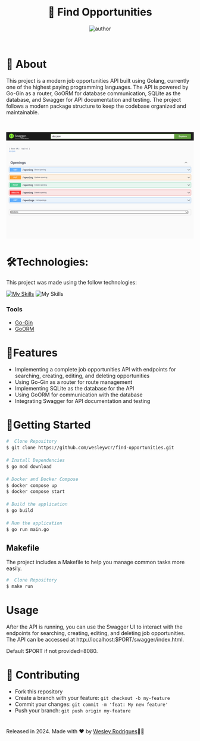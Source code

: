 <h1 align="center"> <strong>🏢 Find Opportunities</strong></h1>

<p align="center">
<img alt="author" src="https://img.shields.io/static/v1?label=WesleyRodrigues&message=Author&color=41b883&labelColor=000000">

</p>

<br />

# 📕 About

This project is a modern job opportunities API built using Golang, currently one of the highest paying programming languages. The API is powered by Go-Gin as a router, GoORM for database communication, SQLite as the database, and Swagger for API documentation and testing. The project follows a modern package structure to keep the codebase organized and maintainable.

</br>
<p align="center" >

  <img src=".github/Screenshot_01.png"  >
 
</p>

# 🛠️Technologies:
This project was made using the follow technologies:

[![My Skills](https://skillicons.dev/icons?i=go,docker,sqlite)](https://skillicons.dev)
![My Skills](https://go-skill-icons.vercel.app/api/icons?i=swagger&titles=true)

### Tools
- [Go-Gin](https://github.com/gin-gonic/gin)
- [GoORM ](https://gorm.io/)

# 🚀Features
* Implementing a complete job opportunities API with endpoints for searching, creating, editing, and deleting opportunities
* Using Go-Gin as a router for route management
* Implementing SQLite as the database for the API
* Using GoORM for communication with the database
* Integrating Swagger for API documentation and testing



# 🏃Getting Started

```sh
#  Clone Repository
$ git clone https://github.com/wesleywcr/find-opportunities.git

# Install Dependencies
$ go mod download

# Docker and Docker Compose
$ docker compose up
$ docker compose start

# Build the application
$ go build

# Run the application
$ go run main.go
```
## Makefile
The project includes a Makefile to help you manage common tasks more easily.

```sh
#  Clone Repository
$ make run

```


# Usage
After the API is running, you can use the Swagger UI to interact with the endpoints for searching, creating, editing, and deleting job opportunities. The API can be accessed at http://localhost:$PORT/swagger/index.html.

Default $PORT if not provided=8080.

# 🤝 Contributing

- Fork this repository
- Create a branch with your feature: `git checkout -b my-feature`
- Commit your changes: `git commit -m 'feat: My new feature'`
- Push your branch: `git push origin my-feature`
# 

Released in 2024.
Made with ❤️ by [Wesley Rodrigues](https://github.com/wesleywcr)🤙👊
